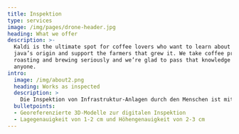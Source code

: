 ```yaml
---
title: Inspektion
type: services
image: /img/pages/drone-header.jpg
heading: What we offer
description: >-
  Kaldi is the ultimate spot for coffee lovers who want to learn about their
  java’s origin and support the farmers that grew it. We take coffee production,
  roasting and brewing seriously and we’re glad to pass that knowledge to
  anyone.
intro:
  image: /img/about2.png
  heading: Works as inspected
  description: >
    Die Inspektion von Infrastruktur-Anlagen durch den Menschen ist mit einem hohen Zeitaufwand und hohen Kosten verbunden. Mit drohnenbasierter Photogrammmetrie von ASDRO wird die Anlage autonomvermessen und ein digitales 3D-Modell erstellt.  Schäden können anhand des digitalen Abbilds der Anlage schnell erkannt und anschließend behoben werden. Die Inspektion läuft somit rein digital ab.
  bulletpoints:
  - Georeferenzierte 3D-Modelle zur digitalen Inspektion
  - Lagegenauigkeit von 1-2 cm und Höhengenauigkeit von 2-3 cm
---
```

